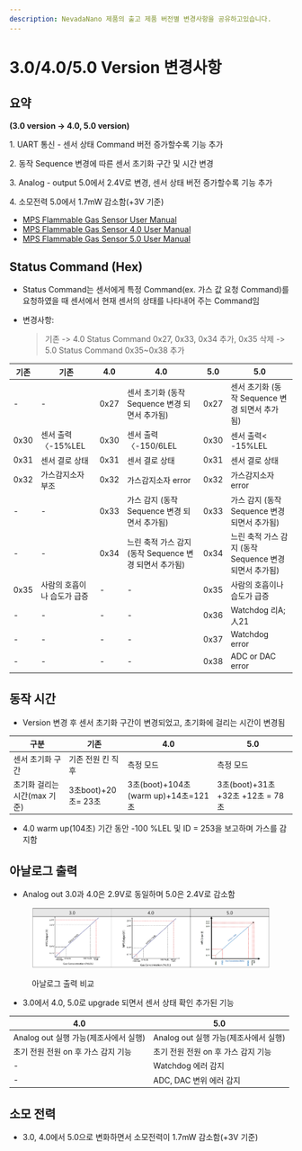 ```yaml
---
description: NevadaNano 제품의 출고 제품 버전별 변경사항을 공유하고있습니다.
---
```


# 3.0/4.0/5.0 Version 변경사항

## 요약

**(3.0 version -> 4.0, 5.0 version)**

1\. UART 통신 - 센서 상태 Command 버전 증가할수록 기능 추가

2\. 동작 Sequence 변경에 따른 센서 초기화 구간 및 시간 변경

3\. Analog - output 5.0에서 2.4V로 변경, 센서 상태 버전 증가할수록 기능 추가

4\. 소모전력 5.0에서 1.7mW 감소함(+3V 기준)

* [MPS Flammable Gas Sensor User Manual](https://nevadanano.com/wp-content/uploads/2023/05/SM-UM-0002-24-MPS-Flammable-Gas-Sensor-User-Manual.pdf)
* [MPS Flammable Gas Sensor 4.0 User Manual](https://nevadanano.com/wp-content/uploads/2023/05/SM-UM-0007-05-MPS-Flammable-Gas-Sensor-4.0-User-Manual.pdf)
* [MPS Flammable Gas Sensor 5.0 User Manual](https://nevadanano.com/wp-content/uploads/2023/05/SM-UM-0010-03-MPS-Flammable-Gas-Sensor-5.0-User-Manual.pdf)

## Status Command (Hex)

* Status Command는 센서에게 특정 Command(ex. 가스 값 요청 Command)를 요청하였을 때 센서에서 현재 센서의 상태를 나타내어 주는 Command임
*   변경사항:

    > 기존 -> 4.0 Status Command 0x27, 0x33, 0x34 추가, 0x35 삭제 -> 5.0 Status Command 0x35\~0x38 추가

| 기존   | 기존              | 4.0  | 4.0                                  | 5.0  | 5.0                                  |
| ---- | --------------- | ---- | ------------------------------------ | ---- | ------------------------------------ |
| -    | -               | 0x27 | 센서 초기화 (동작 Sequence 변경 되면서 추가됨)      | 0x27 | 센서 초기화 (동작 Sequence 변경 되면서 추가됨)      |
| 0x30 | 센서 출력〈-15%LEL   | 0x30 | 센서 출력〈-150/6LEL                      | 0x30 | 센서 출력< -15%LEL                       |
| 0x31 | 센서 결로 상태        | 0x31 | 센서 결로 상태                             | 0x31 | 센서 결로 상태                             |
| 0x32 | 가스감지소자 부조       | 0x32 | 가스감지소자 error                         | 0x32 | 가스감지소자 error                         |
| -    | -               | 0x33 | 가스 감지 (동작 Sequence 변경 되면서 추가됨)       | 0x33 | 가스 감지 (동작 Sequence 변경 되면서 추가됨)       |
| -    | -               | 0x34 | 느린 축적 가스 감지 (동작 Sequence 변경 되면서 추가됨) | 0x34 | 느린 축적 가스 감지 (동작 Sequence 변경 되면서 추가됨) |
| 0x35 | 사람의 호흡이나 습도가 급증 | -    | -                                    | 0x35 | 사람의 호흡이나 습도가 급증                      |
| -    | -               | -    | -                                    | 0x36 | Watchdog 리A;人21                      |
| -    | -               | -    | -                                    | 0x37 | Watchdog error                       |
| -    | -               | -    | -                                    | 0x38 | ADC or DAC error                     |

## 동작 시간

* Version 변경 후 센서 초기화 구간이 변경되었고, 초기화에 걸리는 시간이 변경됨

| 구분                 | 기존               | 4.0                             | 5.0                         |
| ------------------ | ---------------- | ------------------------------- | --------------------------- |
| 센서 초기화 구간          | 기존 전원 킨 직후       | 측정 모드                           | 측정 모드                       |
| 초기화 걸리는 시간(max 기준) | 3초boot)+20초= 23초 | 3초(boot)+104초(warm up)+14초=121초 | 3초(boot)+31초+32초 +12초 = 78초 |

* 4.0 warm up(104초) 기간 동안 -100 %LEL 및 ID = 253을 보고하며 가스를 감지함

## 아날로그 출력

* Analog out 3.0과 4.0은 2.9V로 동일하며 5.0은 2.4V로 감소함

<figure><img src="../../.gitbook/assets/p01 (2).webp" alt="아날로그 출력 비교"><figcaption><p>아날로그 출력 비교</p></figcaption></figure>

* 3.0에서 4.0, 5.0로 upgrade 되면서 센서 상태 확인 추가된 기능

| 4.0                        | 5.0                        |
| -------------------------- | -------------------------- |
| Analog out 실행 가능(제조사에서 실행) | Analog out 실행 가능(제조사에서 실행) |
| 초기 전원 전원 on 후 가스 감지 기능     | 초기 전원 전원 on 후 가스 감지 기능     |
| -                          | Watchdog 에러 감지             |
| -                          | ADC, DAC 변위 에러 감지          |

## 소모 전력

* 3.0, 4.0에서 5.0으로 변화하면서 소모전력이 1.7mW 감소함(+3V 기준)
